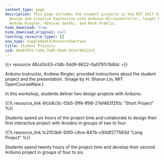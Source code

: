 ```yaml
---
content_type: page
description: This page includes the student projects in the MIT 2017 IAP course Collaborative
  Design and Creative Expression with Arduino Microcontroller, taught by Kyle Keane,
  Andrew Ringler, Abhinav Gandhi, and Mark Vrablic.
hide_download: true
hide_download_original: null
learning_resource_types: []
ocw_type: SupplementalResourceSection
title: Student Projects
uid: 85e6f97e-119a-7ed5-84a9-d15e7dd123c5
---
```


{{< resource 48cd3c63-c1db-3dd9-6622-0a0797c1b8dc >}}  

Arduino Instructor, Andrew Ringler, provided instructions about the student project and the presentation. (Image by H. Sharon Lin, MIT OpenCourseWare.)

In this workshop, students deliver two design projects with Arduino.

{{% resource_link 4fcb6c5c-f2b5-5ff4-ff98-27ef482f2f0c "Short Project" %}}

Students spend six hours of the project time and collaborate to design their first interactive project with Aruidno in groups of two to four.

{{% resource_link 1c2103b6-50f0-c9ce-847b-c90df277563d "Long Project" %}}

Students spend twenty hours of the project time and develop their second Arduino project in groups of four to six.